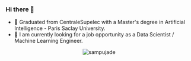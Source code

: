 ### Hi there 👋 

- 💼 Graduated from CentraleSupelec with a Master's degree in Artificial Intelligence - Paris Saclay University.
- 🔎 I am currently looking for a job opportunity as a Data Scientist / Machine Learning Engineer.
  
<p align="center"> <img src="https://github-readme-stats.vercel.app/api?username=sampujade&show_icons=true&count_private=true&theme=merko" alt="sampujade" />
